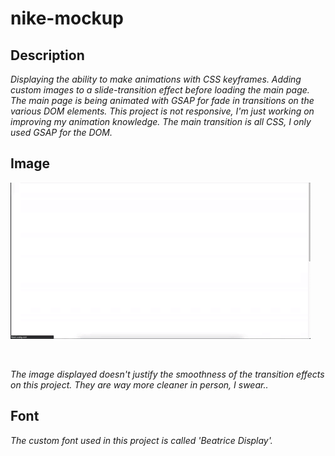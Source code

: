 # nike-mockup

## Description 

_Displaying the ability to make animations with CSS keyframes. Adding custom images to a slide-transition effect before loading the main page. The main page is being animated with GSAP for fade in transitions on the various DOM elements. This project is not responsive, I'm just working on improving my animation knowledge. The main transition is all CSS, I only used GSAP for the DOM._

## Image

![](animation.gif)

<br>

_The image displayed doesn't justify the smoothness of the transition effects on this project. They are way more cleaner in person, I swear.._

## Font

_The custom font used in this project is called 'Beatrice Display'._